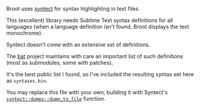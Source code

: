 
Broot uses [syntect](https://crates.io/crates/syntect) for syntax highlighting in text files.

This (excellent) library needs Sublime Text syntax definitions for all languages (when a language definition isn't found, Broot displays the text monochrome).

Syntect doesn't come with an extensive set of definitions.

The [bat](https://github.com/sharkdp/bat) project maintains with care an important list of such definitions (most as submodules, some with patches).

It's the best public list I found, so I've included the resulting syntax set here as `syntaxes.bin`.

You may replace this file with your own, building it with Syntect's [`syntect::dumps::dump_to_file`](https://docs.rs/syntect/4.6.0/syntect/dumps/fn.dump_to_file.html) function.
